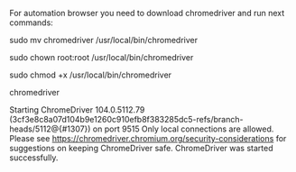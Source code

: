 For automation browser you need to download chromedriver
and run next commands:

sudo mv chromedriver /usr/local/bin/chromedriver

sudo chown root:root /usr/local/bin/chromedriver

sudo chmod +x /usr/local/bin/chromedriver


chromedriver

Starting ChromeDriver 104.0.5112.79 (3cf3e8c8a07d104b9e1260c910efb8f383285dc5-refs/branch-heads/5112@{#1307}) on port 9515
Only local connections are allowed.
Please see https://chromedriver.chromium.org/security-considerations for suggestions on keeping ChromeDriver safe.
ChromeDriver was started successfully.

